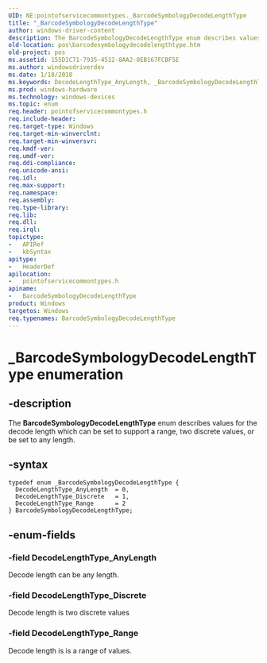 ```yaml
---
UID: NE:pointofservicecommontypes._BarcodeSymbologyDecodeLengthType
title: "_BarcodeSymbologyDecodeLengthType"
author: windows-driver-content
description: The BarcodeSymbologyDecodeLengthType enum describes values for the decode length which can be set to support a range, two discrete values, or be set to any length.
old-location: pos\barcodesymbologydecodelengthtype.htm
old-project: pos
ms.assetid: 155D1C71-7935-4512-8AA2-0EB167FCBF5E
ms.author: windowsdriverdev
ms.date: 1/18/2018
ms.keywords: DecodeLengthType_AnyLength, _BarcodeSymbologyDecodeLengthType, DecodeLengthType_Range, DecodeLengthType_Discrete, pointofservicecommontypes/DecodeLengthType_Discrete, pointofservicecommontypes/DecodeLengthType_AnyLength, BarcodeSymbologyDecodeLengthType, pointofservicecommontypes/BarcodeSymbologyDecodeLengthType, pos.barcodesymbologydecodelengthtype, BarcodeSymbologyDecodeLengthType enumeration, pointofservicecommontypes/DecodeLengthType_Range
ms.prod: windows-hardware
ms.technology: windows-devices
ms.topic: enum
req.header: pointofservicecommontypes.h
req.include-header: 
req.target-type: Windows
req.target-min-winverclnt: 
req.target-min-winversvr: 
req.kmdf-ver: 
req.umdf-ver: 
req.ddi-compliance: 
req.unicode-ansi: 
req.idl: 
req.max-support: 
req.namespace: 
req.assembly: 
req.type-library: 
req.lib: 
req.dll: 
req.irql: 
topictype:
-	APIRef
-	kbSyntax
apitype:
-	HeaderDef
apilocation:
-	pointofservicecommontypes.h
apiname:
-	BarcodeSymbologyDecodeLengthType
product: Windows
targetos: Windows
req.typenames: BarcodeSymbologyDecodeLengthType
---
```


# _BarcodeSymbologyDecodeLengthType enumeration


## -description


The <b>BarcodeSymbologyDecodeLengthType</b>   enum describes values for the decode length which can be set to support a range, two discrete values, or be set to any length.


## -syntax


````
typedef enum _BarcodeSymbologyDecodeLengthType { 
  DecodeLengthType_AnyLength  = 0,
  DecodeLengthType_Discrete   = 1,
  DecodeLengthType_Range      = 2
} BarcodeSymbologyDecodeLengthType;
````


## -enum-fields




### -field DecodeLengthType_AnyLength

Decode length can be any length.


### -field DecodeLengthType_Discrete

Decode length is two discrete values


### -field DecodeLengthType_Range

Decode length is is a range of values.

